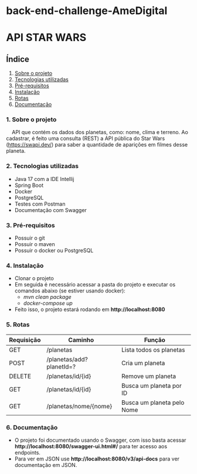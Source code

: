 ﻿# back-end-challenge-AmeDigital

# API STAR WARS

## Índice

 <ol>
  <li><a href="#Sobre">Sobre o projeto</a></li>
  <li><a href="#Tecnologias">Tecnologias utilizadas</a></li>
  <li><a href="#Pre">Pré-requisitos</a></li>
  <li><a href="#Instalacao">Instalação</a>
  <li><a href="#Rotas">Rotas</a>
  <li><a href="#Doc">Documentação</a>

</ol> 

<dl>

### <a name="Sobre">1. Sobre o projeto</a>

&nbsp;&nbsp;&nbsp;&nbsp;API que contém os dados dos planetas, como: nome, clima e terreno. Ao cadastrar, é feito uma
consulta (REST) a API pública do Star Wars (https://swapi.dev/) para saber a quantidade de aparições em filmes desse
planeta.

### <a name="Tecnologias">2. Tecnologias utilizadas</a>

- Java 17 com a IDE Intellij
- Spring Boot
- Docker
- PostgreSQL
- Testes com Postman
- Documentação com Swagger

### <a name="Pre">3. Pré-requisitos</a>

- Possuir o git
- Possuir o maven
- Possuir o docker ou PostgreSQL

### <a name="Instalacao">4. Instalação</a>

- Clonar o projeto
- Em seguida é necessário acessar a pasta do projeto e executar os comandos abaixo (se estiver usando docker):
    - *mvn clean package*
    - *docker-compose up*
- Feito isso, o projeto estará rodando em **http://localhost:8080**

### <a name="Rotas">5. Rotas</a>

| Requisição | Caminho                   | Função                     |
|------------|---------------------------|----------------------------|
| GET        | /planetas                 | Lista todos os planetas    
| POST       | /planetas/add?planetId=?  | Cria um planeta            
| DELETE     | /planetas/id/{id}         | Remove um planeta          
| GET        | /planetas/id/{id}         | Busca um planeta por ID    
| GET        | /planetas/nome/{nome}     | Busca um planeta pelo Nome 

### <a name="Doc">6. Documentação</a>

- O projeto foi documentado usando o Swagger, com isso basta acessar **http://localhost:8080/swagger-ui.html#/** para
  ter acesso aos endpoints.
- Para ver em JSON use **http://localhost:8080/v3/api-docs** para ver documentação em JSON.

